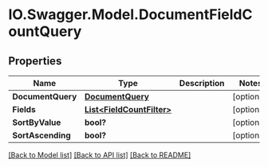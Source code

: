 # IO.Swagger.Model.DocumentFieldCountQuery
## Properties

Name | Type | Description | Notes
------------ | ------------- | ------------- | -------------
**DocumentQuery** | [**DocumentQuery**](DocumentQuery.md) |  | [optional] 
**Fields** | [**List&lt;FieldCountFilter&gt;**](FieldCountFilter.md) |  | [optional] 
**SortByValue** | **bool?** |  | [optional] 
**SortAscending** | **bool?** |  | [optional] 

[[Back to Model list]](../README.md#documentation-for-models) [[Back to API list]](../README.md#documentation-for-api-endpoints) [[Back to README]](../README.md)


